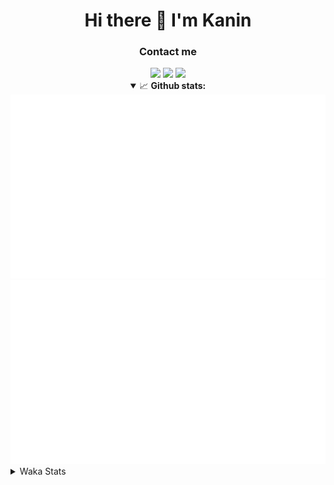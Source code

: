 <div align="center">
 <h1>Hi there 👋 I'm Kanin</h1>
 <h3>Contact me</h3>
 <a href="mailto:im@kanin.dev"><img src="https://img.shields.io/badge/gmail-%23D14836.svg?&style=for-the-badge&logo=gmail&logoColor=white"/></a>
 <a href="https://twitter.com/KaninDev"><img src="https://img.shields.io/badge/twitter-%231DA1F2.svg?&style=for-the-badge&logo=twitter&logoColor=white"/></a>
 <a href="https://www.linkedin.com/in/KaninDev"><img src="https://img.shields.io/badge/linkedin-%230077B5.svg?&style=for-the-badge&logo=linkedin&logoColor=white"/></a>
<details open>
  <summary>📈 <b>Github stats:</b></summary>
  <img src="https://github.com/Kanin/Kanin/blob/master/scripts/GitHubStats/generated/overview.svg"/>
  <img src="https://github.com/Kanin/Kanin/blob/master/scripts/GitHubStats/generated/languages.svg"/>
</details>
</div>

<details>
 <summary>Waka Stats</summary>

<!--START_SECTION:waka-->
![Profile Views](http://img.shields.io/badge/Profile%20Views-40-blue)

![Lines of code](https://img.shields.io/badge/From%20Hello%20World%20I%27ve%20Written-23714%20lines%20of%20code-blue)

**🐱 My Github Data** 

> 🏆 50 Contributions in the Year 2021
 > 
> 📦 17.6 kB Used in Github's Storage 
 > 
> 🚫 Not Opted to Hire
 > 
> 📜 8 Public Repositories 
 > 
> 🔑 4 Private Repositories  
 > 
**I'm an Early 🐤** 

```text
🌞 Morning    93 commits     █████░░░░░░░░░░░░░░░░░░░░   21.88% 
🌆 Daytime    129 commits    ███████░░░░░░░░░░░░░░░░░░   30.35% 
🌃 Evening    100 commits    ██████░░░░░░░░░░░░░░░░░░░   23.53% 
🌙 Night      103 commits    ██████░░░░░░░░░░░░░░░░░░░   24.24%

```
📅 **I'm Most Productive on Monday** 

```text
Monday       90 commits     █████░░░░░░░░░░░░░░░░░░░░   21.18% 
Tuesday      53 commits     ███░░░░░░░░░░░░░░░░░░░░░░   12.47% 
Wednesday    79 commits     ████░░░░░░░░░░░░░░░░░░░░░   18.59% 
Thursday     44 commits     ██░░░░░░░░░░░░░░░░░░░░░░░   10.35% 
Friday       43 commits     ██░░░░░░░░░░░░░░░░░░░░░░░   10.12% 
Saturday     45 commits     ██░░░░░░░░░░░░░░░░░░░░░░░   10.59% 
Sunday       71 commits     ████░░░░░░░░░░░░░░░░░░░░░   16.71%

```


📊 **This Week I Spent My Time On** 

```text
⌚︎ Time Zone: America/New_York

💬 Programming Languages: 
Python                   2 hrs 43 mins       ██████████████████░░░░░░░   73.32% 
Log File                 35 mins             ████░░░░░░░░░░░░░░░░░░░░░   15.67% 
Markdown                 15 mins             █░░░░░░░░░░░░░░░░░░░░░░░░   7.01% 
virtualenv               5 mins              ░░░░░░░░░░░░░░░░░░░░░░░░░   2.64% 
Other                    1 min               ░░░░░░░░░░░░░░░░░░░░░░░░░   0.75%

🔥 Editors: 
PyCharm                  3 hrs 43 mins       █████████████████████████   100.0%

🐱‍💻 Projects: 
Naila.py                 3 hrs 43 mins       █████████████████████████   99.93% 
Unknown Project          0 secs              ░░░░░░░░░░░░░░░░░░░░░░░░░   0.07%

💻 Operating System: 
Linux                    3 hrs 43 mins       █████████████████████████   100.0%

```

**I Mostly Code in Python** 

```text
Python                   19 repos            ███████████████████░░░░░░   76.0% 
JavaScript               3 repos             ███░░░░░░░░░░░░░░░░░░░░░░   12.0% 
Kotlin                   1 repo              █░░░░░░░░░░░░░░░░░░░░░░░░   4.0% 
HTML                     1 repo              █░░░░░░░░░░░░░░░░░░░░░░░░   4.0% 
Java                     1 repo              █░░░░░░░░░░░░░░░░░░░░░░░░   4.0%

```


**Timeline**

![Chart not found](https://raw.githubusercontent.com/Kanin/Kanin/master/charts/bar_graph.png) 


<!--END_SECTION:waka-->
</details>
